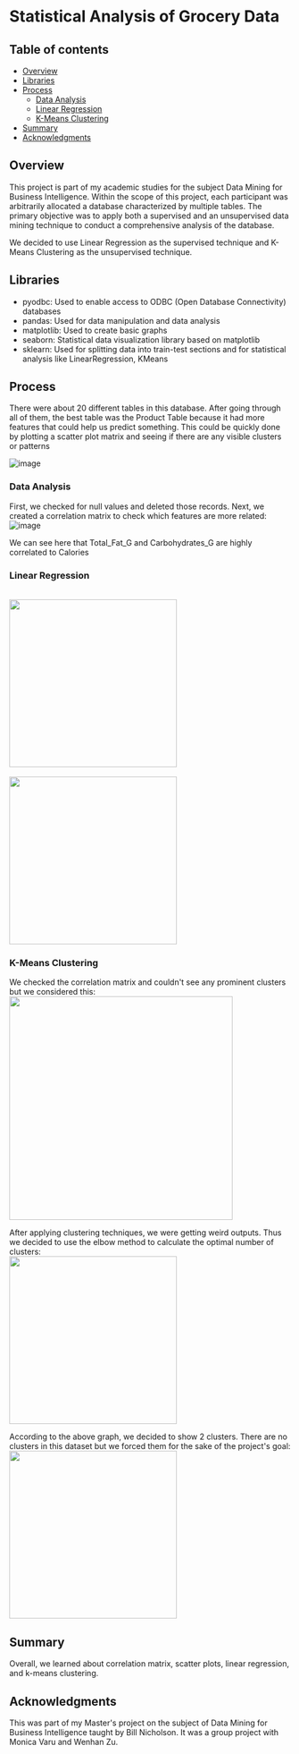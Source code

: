 # Statistical Analysis of Grocery Data

## Table of contents

- [Overview](#overview)
- [Libraries](#libraries)
- [Process](#process)
  - [Data Analysis](#data-analysis)
  - [Linear Regression](#linear-regression)
  - [K-Means Clustering](#k-means-clustering)
- [Summary](#summary)
- [Acknowledgments](#acknowledgments)

## Overview
This project is part of my academic studies for the subject Data Mining for Business Intelligence.
Within the scope of this project, each participant was arbitrarily allocated a database characterized by multiple tables. The primary objective was to apply both a supervised and an unsupervised data mining technique to conduct a comprehensive analysis of the database.

We decided to use Linear Regression as the supervised technique and K-Means Clustering as the unsupervised technique.

## Libraries
- pyodbc: Used to enable access to ODBC (Open Database Connectivity) databases
- pandas: Used for data manipulation and data analysis
- matplotlib: Used to create basic graphs
- seaborn: Statistical data visualization library based on matplotlib
- sklearn: Used for splitting data into train-test sections and for statistical analysis like LinearRegression, KMeans

## Process

There were about 20 different tables in this database. After going through all of them, the best table was the Product Table because it had more features that could help us predict something. This could be quickly done by plotting a scatter plot matrix and seeing if there are any visible clusters or patterns

![image](https://github.com/MayuraRane/Grocery-Analysis-Python/assets/42894788/8547d84b-7837-45a8-a2c0-e6aa097f7507)

### Data Analysis

First, we checked for null values and deleted those records.
Next, we created a correlation matrix to check which features are more related:
![image](https://github.com/MayuraRane/Grocery-Analysis-Python/assets/42894788/7b1578de-4685-496d-a519-80179fc5e2a0)

We can see here that Total_Fat_G and Carbohydrates_G are highly correlated to Calories

### Linear Regression
<br>
<img src="https://github.com/MayuraRane/Grocery-Analysis-Python/assets/42894788/2e923c49-c068-4f0b-a6e9-210edd5c2b81" height="300"><br>
<br>
<img src="https://github.com/MayuraRane/Grocery-Analysis-Python/assets/42894788/c9fbd823-d2f5-45f2-a6a3-96ca9aef6f3a" height="300"><br>

### K-Means Clustering

We checked the correlation matrix and couldn't see any prominent clusters but we considered this:
<br><img src="https://github.com/MayuraRane/Grocery-Analysis-Python/assets/42894788/e68a3e31-05b4-431d-8515-53e087a89cf2" height="400"><br>

After applying clustering techniques, we were getting weird outputs. Thus we decided to use the elbow method to calculate the optimal number of clusters:
<br><img src="https://github.com/MayuraRane/Grocery-Analysis-Python/assets/42894788/fcd8230a-3b9c-480c-8862-47d33921d4a6" height="300"><br>

According to the above graph, we decided to show 2 clusters. There are no clusters in this dataset but we forced them for the sake of the project's goal:
<br><img src="https://github.com/MayuraRane/Grocery-Analysis-Python/assets/42894788/463a76b1-0059-49d7-ab8c-b3dd746548eb" height="300"><br>


## Summary

Overall, we learned about correlation matrix, scatter plots, linear regression, and k-means clustering.


## Acknowledgments

This was part of my Master's project on the subject of Data Mining for Business Intelligence taught by Bill Nicholson. 
It was a group project with Monica Varu and Wenhan Zu.
